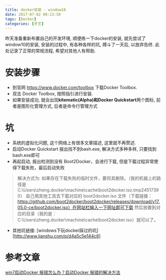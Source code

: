 ```yaml
---
title: docker安装 - window10
date: 2017-07-02 08:13:58
tags: [Docker]
categories: [手艺]
---
```


昨天准备重新布置自己的开发环境, 顺便练一下docker的安装, 就先尝试了window10的安装, 安装的过程中, 有各种各样的坑, 搏斗了一天后, 以放弃告终.
此处记录了正常的常规流程, 希望对其他人有帮助.

<!--more-->

# 安装步骤
 - 到官网 https://www.docker.com/toolbox 下载Docker Toolbox.
 - 双击 Docker Toolbox, 按照指引进行安装.
 - 如果安装成功, 就会出现**kitematic(Alpha)**和**Docker Quickstart**两个图标, 前者是图形化管理方式, 后者是命令行管理方式

# 坑
 - 系统的虚拟化问题, 这个网络上有很多文章描述, 这里就不再赘述.
 - 启动Docker Quickstart 报出找不到bash.exe, 解决方式多种多样, 只要找到bash.exe即可
 - 再起启动, 报出检测到没有 Boot2Docker，会进行下载, 但是下载过程异常使得下载失败，最后启动失败
  > 解决方式为:
    如果存在下载失败的临时文件，要将其删除。（我的机器上的路径是C:\Users\zheng\.docker\machine\cache\boot2docker.iso.tmp24517390）
    自己用其他工具去下载对应的 boot2docker.iso 文件（下载链接：https://github.com/boot2docker/boot2docker/releases/download/v17.05.0-ce/boot2docker.iso）在网站栏输入一下网址即可下载
    然后放置到对应的目录（我的是：C:\Users\zheng\.docker\machine\cache\boot2docker.iso）就可以了。

 - 其他坑链接: [windows下玩docker踩过的坑][http://www.jianshu.com/p/d4a5c5e144c6]

 # 参考文章
 [win7启动Docker 报错怎么办？启动Docker 报错的解决方法](http://www.winwin7.com/JC/Win7JC-2511.html "win7启动Docker 报错怎么办？启动Docker 报错的解决方法")
